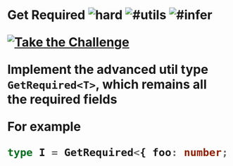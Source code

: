 <!--info-header-start--><h1>Get Required <img src="https://img.shields.io/badge/-hard-de3d37" alt="hard"/> <img src="https://img.shields.io/badge/-%23utils-999" alt="#utils"/> <img src="https://img.shields.io/badge/-%23infer-999" alt="#infer"/><p><a href="https://tsch.js.org/57/play" target="_blank"><img src="https://img.shields.io/badge/-Take%20the%20Challenge-3178c6?logo=typescript&logoColor=white" alt="Take the Challenge"/></a>

Implement the advanced util type `GetRequired<T>`, which remains all the required fields

For example

```ts
type I = GetRequired<{ foo: number; bar?: string }> // expected to be { foo: number }
```
